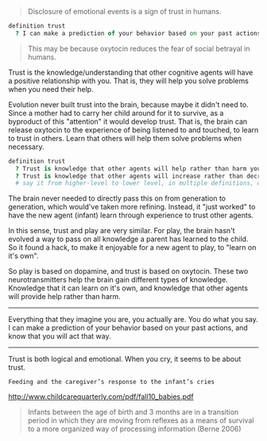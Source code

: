 
> Disclosure of emotional events is a sign of trust in humans.

```coffee
definition trust
  ? I can make a prediction of your behavior based on your past actions, and know that you will act that way. ?
```

> This may be because oxytocin reduces the fear of social betrayal in humans.

Trust is the knowledge/understanding that other cognitive agents will have a positive relationship with you. That is, they will help you solve problems when you need their help.

Evolution never built trust into the brain, because maybe it didn't need to. Since a mother had to carry her child around for it to survive, as a byproduct of this "attention" it would develop trust. That is, the brain can release oxytocin to the experience of being listened to and touched, to learn to trust in others. Learn that others will help them solve problems when necessary.

```coffee
definition trust
  ? Trust is knowledge that other agents will help rather than harm you. ?
  ? Trust is knowledge that other agents will increase rather than decrease your ability to solve problems. ?
  # say it from higher-level to lower level, in multiple definitions, over multiple sentences, to get down to the mathematical proof.
```

The brain never needed to directly pass this on from generation to generation, which would've taken more refining. Instead, it "just worked" to have the new agent (infant) learn through experience to trust other agents.

In this sense, trust and play are very similar. For play, the brain hasn't evolved a way to pass on all knowledge a parent has learned to the child. So it found a hack, to make it enjoyable for a new agent to play, to "learn on it's own".

So play is based on dopamine, and trust is based on oxytocin. These two neurotransmitters help the brain gain different types of knowledge. Knowledge that it can learn on it's own, and knowledge that other agents will provide help rather than harm.

---

Everything that they imagine you are, you actually are. You do what you say. I can make a prediction of your behavior based on your past actions, and know that you will act that way.

---

Trust is both logical and emotional. When you cry, it seems to be about trust.

```
Feeding and the caregiver’s response to the infant’s cries
```

http://www.childcarequarterly.com/pdf/fall10_babies.pdf

> Infants between the age of birth and 3 months are
in a transition period in which they are moving from
reflexes as a means of survival to a more organized
way of processing information (Berne 2006)
